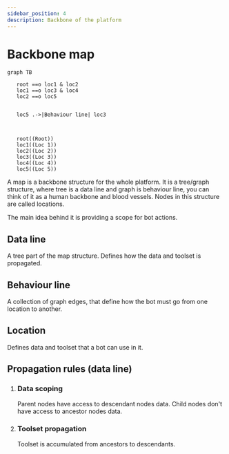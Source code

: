 ```yaml
---
sidebar_position: 4
description: Backbone of the platform
---
```


# Backbone map

```mermaid
graph TB

   root ==o loc1 & loc2
   loc1 ==o loc3 & loc4
   loc2 ==o loc5


   loc5 .->|Behaviour line| loc3



   root((Root))
   loc1((Loc 1))
   loc2((Loc 2))
   loc3((Loc 3))
   loc4((Loc 4))
   loc5((Loc 5))

```

A map is a backbone structure for the whole platform. It is a tree/graph structure, where tree is a data line and graph is behaviour line, you can think of it as a human backbone and blood vessels. Nodes in this structure are called locations.

The main idea behind it is providing a scope for bot actions.

## Data line

A tree part of the map structure. Defines how the data and toolset is propagated.

## Behaviour line

A collection of graph edges, that define how the bot must go from one location to another.

## Location

Defines data and toolset that a bot can use in it.

## Propagation rules (data line)

1. ### Data scoping

   Parent nodes have access to descendant nodes data. Child nodes don't have access to ancestor nodes data.

2. ### Toolset propagation

   Toolset is accumulated from ancestors to descendants.
